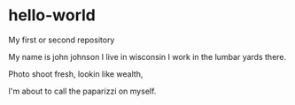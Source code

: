 # hello-world
My first or second repository

My name is john johnson I live in wisconsin I work in the lumbar yards there.
                                             
Photo shoot fresh, lookin like wealth,

I'm about to call the paparizzi on myself.

